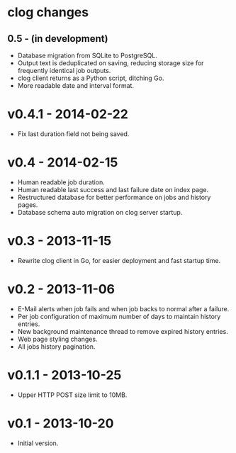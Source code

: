 # clog changes

## 0.5 - (in development)

- Database migration from SQLite to PostgreSQL.
- Output text is deduplicated on saving, reducing storage size for frequently
  identical job outputs.
- clog client returns as a Python script, ditching Go.
- More readable date and interval format.


# v0.4.1 - 2014-02-22

- Fix last duration field not being saved.


# v0.4 - 2014-02-15

- Human readable job duration.
- Human readable last success and last failure date on index page.
- Restructured database for better performance on jobs and history pages.
- Database schema auto migration on clog server startup.


# v0.3 - 2013-11-15

- Rewrite clog client in Go, for easier deployment and fast startup time.


# v0.2 - 2013-11-06

- E-Mail alerts when job fails and when job backs to normal after a failure.
- Per job configuration of maximum number of days to maintain history entries.
- New background maintenance thread to remove expired history entries.
- Web page styling changes.
- All jobs history pagination.


# v0.1.1 - 2013-10-25

- Upper HTTP POST size limit to 10MB.


# v0.1 - 2013-10-20

- Initial version.
